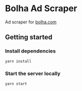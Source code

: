 # Bolha Ad Scraper

Ad scraper for [bolha.com](https://www.bolha.com/)

## Getting started

### Install dependencies

```sh
yarn install
```

### Start the server locally

```sh
yarn start
```
